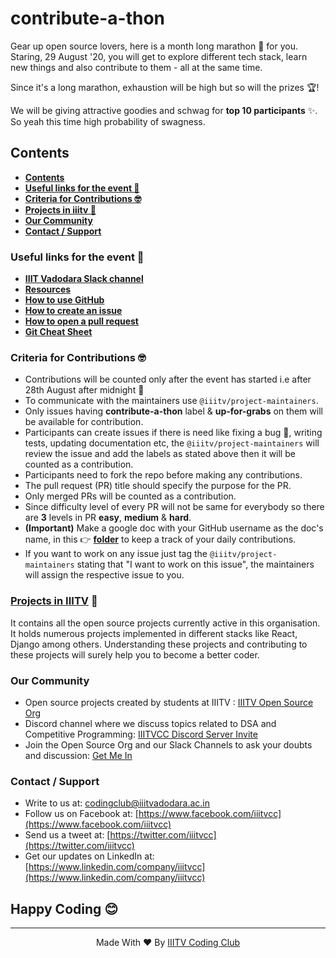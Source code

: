 # contribute-a-thon
Gear up open source lovers, here is a month long marathon :runner: for you. Staring, 29 August '20, you will get to explore different tech stack, learn new things and also contribute to them - all at the same time.

Since it's a long marathon, exhaustion will be high but so will the prizes 🏆!

We will be giving attractive goodies and schwag for __top 10 participants__ :sparkles:. So yeah this time high probability of swagness.

## Contents
- __[Contents](#contents)__
- __[Useful links for the event 🔗](#useful-links-for-the-event-)__
- __[Criteria for Contributions 🤓](#criteria-for-contributions-)__
- __[Projects in iiitv 📘](#projects-in-iiitv-)__
- __[Our Community](#our-community)__
- __[Contact / Support](#contact--support)__

### Useful links for the event 🔗
- __[IIIT Vadodara Slack channel](https://app.slack.com/client/T1M9507JT/C019428RMGW)__
- __[Resources](github.com/iiitv/resources)__
- __[How to use GitHub](https://guides.github.com/activities/hello-world/)__
- __[How to create an issue](https://docs.github.com/en/github/managing-your-work-on-github/creating-an-issue)__
- __[How to open a pull request](https://guides.github.com/activities/hello-world/#pr)__
- __[Git Cheat Sheet](https://education.github.com/git-cheat-sheet-education.pdf)__

### Criteria for Contributions 🤓
- Contributions will be counted only after the event has started i.e after 28th August after midnight :new_moon_with_face:
- To communicate with the maintainers use `@iiitv/project-maintainers`.
- Only issues having **contribute-a-thon** label & **up-for-grabs** on them will be available for contribution.
- Participants can create issues if there is need like fixing a bug :bug:, writing tests, updating documentation etc, the `@iiitv/project-maintainers` will review the issue and add the labels as stated above then it will be counted as a contribution.
- Participants need to fork the repo before making any contributions.
- The pull request (PR) title should specify the purpose for the PR.
- Only merged PRs will be counted as a contribution.
- Since difficulty level of every PR will not be same for everybody so there are __3__ levels in PR __easy__, __medium__ & __hard__.
- __(Important)__ Make a google doc with your GitHub username as the doc's name, in this 👉 __[folder](https://drive.google.com/drive/folders/14n37FHdQjqHRmwb8m3Jnz5haV4_k0vvz?usp=sharing)__ to keep a track of your daily contributions. 
- If you want to work on any issue just tag the `@iiitv/project-maintainers` stating that "I want to work on this issue", the maintainers will assign the respective issue to you.

### [Projects in IIITV](https://github.com/iiitv/resources/blob/master/repos.md) 📘

It contains all the open source projects currently active in this organisation. It holds numerous projects implemented in different stacks like React, Django among others.
Understanding these projects and contributing to these projects will surely help you to become a better coder.

### Our Community

- Open source projects created by students at IIITV : [IIITV Open Source Org](https://github.com/iiitv)
- Discord channel where we discuss topics related to DSA and Competitive Programming: [IIITVCC Discord Server Invite](https://discord.gg/pUPbVHF)
- Join the Open Source Org and our Slack Channels to ask your doubts and discussion: [Get Me In](https://getmein.glitch.me/)

### Contact / Support

- Write to us at: [codingclub@iiitvadodara.ac.in](mailto:codingclub@iiitvadodara.ac.in)
- Follow us on Facebook at: [https://www.facebook.com/iiitvcc](https://www.facebook.com/iiitvcc)
- Send us a tweet at: [https://twitter.com/iiitvcc](https://twitter.com/iiitvcc)
- Get our updates on LinkedIn at: [https://www.linkedin.com/company/iiitvcc](https://www.linkedin.com/company/iiitvcc)

## Happy Coding 😊

  ***

<p align='center'>Made With ❤️ By <a href="https://github/iiitv">IIITV Coding Club</a></p>



